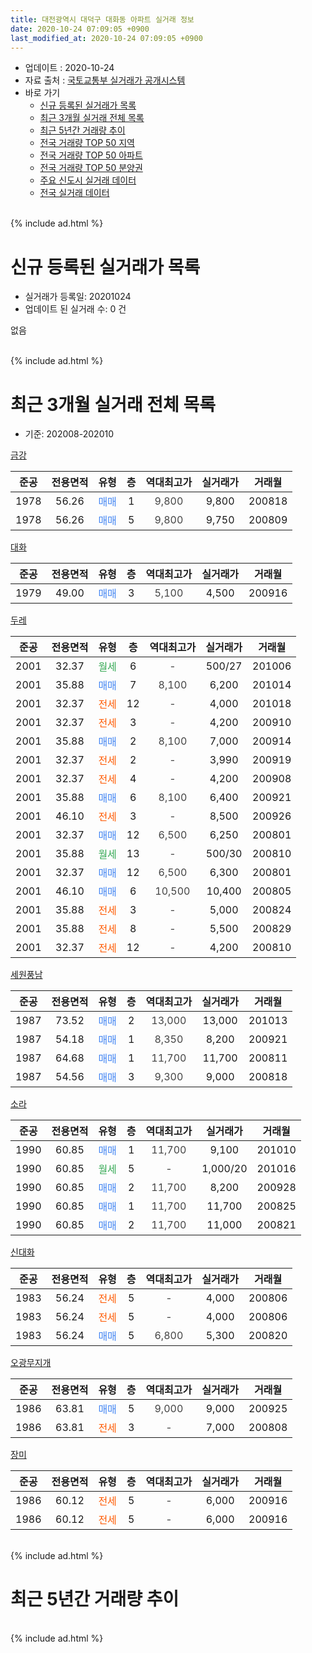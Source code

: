 ```yaml
---
title: 대전광역시 대덕구 대화동 아파트 실거래 정보
date: 2020-10-24 07:09:05 +0900
last_modified_at: 2020-10-24 07:09:05 +0900
---
```


* 업데이트 : 2020-10-24
* 자료 출처 : [국토교통부 실거래가 공개시스템](http://rt.molit.go.kr)
* 바로 가기
    * [신규 등록된 실거래가 목록](#신규-등록된-실거래가-목록)
    * [최근 3개월 실거래 전체 목록](#최근-3개월-실거래-전체-목록)
    * [최근 5년간 거래량 추이](#최근-5년간-거래량-추이)
    * [전국 거래량 TOP 50 지역](https://inasie.github.io/apt-trade-info/최근-3개월-전국에서-가장-거래가-많이-발생한-지역)
    * [전국 거래량 TOP 50 아파트](https://inasie.github.io/apt-trade-info/최근-3개월-전국에서-가장-거래가-많이-발생한-아파트)
    * [전국 거래량 TOP 50 분양권](https://inasie.github.io/apt-trade-info/최근-3개월-전국에서-가장-거래가-많이-발생한-분양권)
    * [주요 신도시 실거래 데이터](https://inasie.github.io/apt-trade-info/주요-신도시)
    * [전국 실거래 데이터](https://inasie.github.io/apt-trade-info/전국)
<br>
{% include ad.html %}
<br>

# 신규 등록된 실거래가 목록
* 실거래가 등록일: 20201024
* 업데이트 된 실거래 수: 0 건

없음

<br>
{% include ad.html %}
<br>

# 최근 3개월 실거래 전체 목록
* 기준: 202008-202010


[금강](https://search.naver.com/search.naver?query=%EB%8C%80%EC%A0%84%EA%B4%91%EC%97%AD%EC%8B%9C+%EB%8C%80%EB%8D%95%EA%B5%AC+%EB%8C%80%ED%99%94%EB%8F%99+%EA%B8%88%EA%B0%95)

|준공|전용면적|유형|층|역대최고가|실거래가|거래월|
|:---:|:---:|:---:|:---:|:---:|:---:|:---:|
|1978|56.26|<span style="color:#4285f3">매매</span>|1|<span style="color:#444444">9,800</span>|9,800|200818|
|1978|56.26|<span style="color:#4285f3">매매</span>|5|<span style="color:#444444">9,800</span>|9,750|200809|

[대화](https://search.naver.com/search.naver?query=%EB%8C%80%EC%A0%84%EA%B4%91%EC%97%AD%EC%8B%9C+%EB%8C%80%EB%8D%95%EA%B5%AC+%EB%8C%80%ED%99%94%EB%8F%99+%EB%8C%80%ED%99%94)

|준공|전용면적|유형|층|역대최고가|실거래가|거래월|
|:---:|:---:|:---:|:---:|:---:|:---:|:---:|
|1979|49.00|<span style="color:#4285f3">매매</span>|3|<span style="color:#444444">5,100</span>|4,500|200916|

[두레](https://search.naver.com/search.naver?query=%EB%8C%80%EC%A0%84%EA%B4%91%EC%97%AD%EC%8B%9C+%EB%8C%80%EB%8D%95%EA%B5%AC+%EB%8C%80%ED%99%94%EB%8F%99+%EB%91%90%EB%A0%88)

|준공|전용면적|유형|층|역대최고가|실거래가|거래월|
|:---:|:---:|:---:|:---:|:---:|:---:|:---:|
|2001|32.37|<span style="color:#34a853">월세</span>|6|<span style="color:#444444">-</span>|500/27|201006|
|2001|35.88|<span style="color:#4285f3">매매</span>|7|<span style="color:#444444">8,100</span>|6,200|201014|
|2001|32.37|<span style="color:#ff5a00">전세</span>|12|<span style="color:#444444">-</span>|4,000|201018|
|2001|32.37|<span style="color:#ff5a00">전세</span>|3|<span style="color:#444444">-</span>|4,200|200910|
|2001|35.88|<span style="color:#4285f3">매매</span>|2|<span style="color:#444444">8,100</span>|7,000|200914|
|2001|32.37|<span style="color:#ff5a00">전세</span>|2|<span style="color:#444444">-</span>|3,990|200919|
|2001|32.37|<span style="color:#ff5a00">전세</span>|4|<span style="color:#444444">-</span>|4,200|200908|
|2001|35.88|<span style="color:#4285f3">매매</span>|6|<span style="color:#444444">8,100</span>|6,400|200921|
|2001|46.10|<span style="color:#ff5a00">전세</span>|3|<span style="color:#444444">-</span>|8,500|200926|
|2001|32.37|<span style="color:#4285f3">매매</span>|12|<span style="color:#444444">6,500</span>|6,250|200801|
|2001|35.88|<span style="color:#34a853">월세</span>|13|<span style="color:#444444">-</span>|500/30|200810|
|2001|32.37|<span style="color:#4285f3">매매</span>|12|<span style="color:#444444">6,500</span>|6,300|200801|
|2001|46.10|<span style="color:#4285f3">매매</span>|6|<span style="color:#444444">10,500</span>|10,400|200805|
|2001|35.88|<span style="color:#ff5a00">전세</span>|3|<span style="color:#444444">-</span>|5,000|200824|
|2001|35.88|<span style="color:#ff5a00">전세</span>|8|<span style="color:#444444">-</span>|5,500|200829|
|2001|32.37|<span style="color:#ff5a00">전세</span>|12|<span style="color:#444444">-</span>|4,200|200810|

[세원풍남](https://search.naver.com/search.naver?query=%EB%8C%80%EC%A0%84%EA%B4%91%EC%97%AD%EC%8B%9C+%EB%8C%80%EB%8D%95%EA%B5%AC+%EB%8C%80%ED%99%94%EB%8F%99+%EC%84%B8%EC%9B%90%ED%92%8D%EB%82%A8)

|준공|전용면적|유형|층|역대최고가|실거래가|거래월|
|:---:|:---:|:---:|:---:|:---:|:---:|:---:|
|1987|73.52|<span style="color:#4285f3">매매</span>|2|<span style="color:#444444">13,000</span>|13,000|201013|
|1987|54.18|<span style="color:#4285f3">매매</span>|1|<span style="color:#444444">8,350</span>|8,200|200921|
|1987|64.68|<span style="color:#4285f3">매매</span>|1|<span style="color:#444444">11,700</span>|11,700|200811|
|1987|54.56|<span style="color:#4285f3">매매</span>|3|<span style="color:#444444">9,300</span>|9,000|200818|

[소라](https://search.naver.com/search.naver?query=%EB%8C%80%EC%A0%84%EA%B4%91%EC%97%AD%EC%8B%9C+%EB%8C%80%EB%8D%95%EA%B5%AC+%EB%8C%80%ED%99%94%EB%8F%99+%EC%86%8C%EB%9D%BC)

|준공|전용면적|유형|층|역대최고가|실거래가|거래월|
|:---:|:---:|:---:|:---:|:---:|:---:|:---:|
|1990|60.85|<span style="color:#4285f3">매매</span>|1|<span style="color:#444444">11,700</span>|9,100|201010|
|1990|60.85|<span style="color:#34a853">월세</span>|5|<span style="color:#444444">-</span>|1,000/20|201016|
|1990|60.85|<span style="color:#4285f3">매매</span>|2|<span style="color:#444444">11,700</span>|8,200|200928|
|1990|60.85|<span style="color:#4285f3">매매</span>|1|<span style="color:#444444">11,700</span>|11,700|200825|
|1990|60.85|<span style="color:#4285f3">매매</span>|2|<span style="color:#444444">11,700</span>|11,000|200821|

[신대화](https://search.naver.com/search.naver?query=%EB%8C%80%EC%A0%84%EA%B4%91%EC%97%AD%EC%8B%9C+%EB%8C%80%EB%8D%95%EA%B5%AC+%EB%8C%80%ED%99%94%EB%8F%99+%EC%8B%A0%EB%8C%80%ED%99%94)

|준공|전용면적|유형|층|역대최고가|실거래가|거래월|
|:---:|:---:|:---:|:---:|:---:|:---:|:---:|
|1983|56.24|<span style="color:#ff5a00">전세</span>|5|<span style="color:#444444">-</span>|4,000|200806|
|1983|56.24|<span style="color:#ff5a00">전세</span>|5|<span style="color:#444444">-</span>|4,000|200806|
|1983|56.24|<span style="color:#4285f3">매매</span>|5|<span style="color:#444444">6,800</span>|5,300|200820|

[오광무지개](https://search.naver.com/search.naver?query=%EB%8C%80%EC%A0%84%EA%B4%91%EC%97%AD%EC%8B%9C+%EB%8C%80%EB%8D%95%EA%B5%AC+%EB%8C%80%ED%99%94%EB%8F%99+%EC%98%A4%EA%B4%91%EB%AC%B4%EC%A7%80%EA%B0%9C)

|준공|전용면적|유형|층|역대최고가|실거래가|거래월|
|:---:|:---:|:---:|:---:|:---:|:---:|:---:|
|1986|63.81|<span style="color:#4285f3">매매</span>|5|<span style="color:#444444">9,000</span>|9,000|200925|
|1986|63.81|<span style="color:#ff5a00">전세</span>|3|<span style="color:#444444">-</span>|7,000|200808|

[장미](https://search.naver.com/search.naver?query=%EB%8C%80%EC%A0%84%EA%B4%91%EC%97%AD%EC%8B%9C+%EB%8C%80%EB%8D%95%EA%B5%AC+%EB%8C%80%ED%99%94%EB%8F%99+%EC%9E%A5%EB%AF%B8)

|준공|전용면적|유형|층|역대최고가|실거래가|거래월|
|:---:|:---:|:---:|:---:|:---:|:---:|:---:|
|1986|60.12|<span style="color:#ff5a00">전세</span>|5|<span style="color:#444444">-</span>|6,000|200916|
|1986|60.12|<span style="color:#ff5a00">전세</span>|5|<span style="color:#444444">-</span>|6,000|200916|


<br>
{% include ad.html %}
<br>

# 최근 5년간 거래량 추이


<div style="width:100%;">
    <canvas id="deal_progress" height="200"></canvas>
</div>

<script>
new Chart(document.getElementById("deal_progress"), {
    type: 'line',
    data: {
        labels: ['201510','201511','201512','201601','201602','201603','201604','201605','201606','201607','201608','201609','201610','201611','201612','201701','201702','201703','201704','201705','201706','201707','201708','201709','201710','201711','201712','201801','201802','201803','201804','201805','201806','201807','201808','201809','201810','201811','201812','201901','201902','201903','201904','201905','201906','201907','201908','201909','201910','201911','201912','202001','202002','202003','202004','202005','202006','202007','202008','202009','202010'],
        datasets: [{
            label: '매매',
            pointRadius: 1,
            data: [13, 6, 5, 6, 7, 11, 9, 4, 9, 10, 6, 7, 4, 6, 5, 6, 6, 12, 7, 9, 9, 6, 6, 5, 7, 9, 3, 6, 3, 6, 7, 6, 10, 8, 2, 3, 10, 4, 8, 13, 2, 5, 2, 4, 4, 5, 2, 2, 13, 6, 4, 13, 11, 19, 12, 36, 22, 8, 10, 6, 3],
            borderColor: "rgba(255, 201, 14, 1)",
            backgroundColor: "rgba(255, 201, 14, 0.5)",
            fill: false,
            lineTension: 0
        },{
            label: '전월세',
            pointRadius: 1,
            data: [11, 11, 7, 10, 11, 6, 6, 7, 2, 8, 9, 6, 7, 6, 5, 8, 6, 9, 11, 5, 8, 1, 7, 5, 3, 4, 8, 4, 6, 9, 3, 8, 5, 5, 7, 6, 6, 3, 6, 4, 5, 5, 5, 6, 4, 5, 4, 5, 5, 8, 6, 9, 9, 4, 11, 8, 13, 7, 7, 6, 3],
            borderColor: "rgba(0, 141, 185, 1)",
            backgroundColor: "rgba(0, 141, 185, 0.5)",
            fill: false,
            lineTension: 0
        }
        ]
    },
    options: {
        responsive: true,
        title: {
            display: false
        },
        tooltips: {
            mode: 'index',
            intersect: false
        },
        hover: {
            mode: 'nearest',
            intersect: true
        },
        scales: {
            xAxes: [{
                display: true,
                scaleLabel: {
                    display: true,
                    labelString: '년/월'
                }
            }],
            yAxes: [{
                display: true,
                ticks: {
                    suggestedMin: 0,
                },
                scaleLabel: {
                    display: true,
                    labelString: '실거래 수'
                }
            }]
        }
    }
});

</script>


<br>
{% include ad.html %}
<br>

